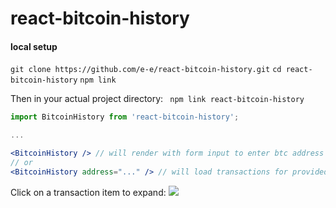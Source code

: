 # react-bitcoin-history

#### local setup
```git clone https://github.com/e-e/react-bitcoin-history.git```
```cd react-bitcoin-history```
```npm link```

Then in your actual project directory:
``` npm link react-bitcoin-history```


```jsx
import BitcoinHistory from 'react-bitcoin-history';

...

<BitcoinHistory /> // will render with form input to enter btc address
// or
<BitcoinHistory address="..." /> // will load transactions for provided address when component loads
```

Click on a transaction item to expand:
![](https://i.imgur.com/X2OREFn.png)
